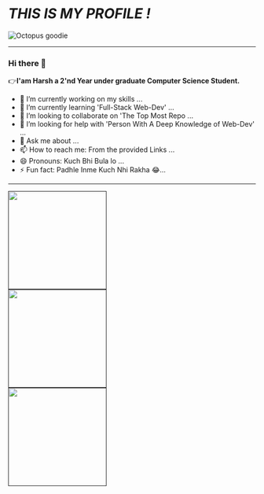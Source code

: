 <h1 style=""><i>THIS IS MY PROFILE !</i></h1>
<img src="https://encrypted-tbn0.gstatic.com/images?q=tbn:ANd9GcQ6E04yfvQKgNtxAz8UV3RXAm4Q8ur_8DhDfA&usqp=CAU"alt="Octopus goodie">
<hr>
<h3> Hi there 👋</h3> 
 👉<b>I'am <b>Harsh</b> a 2'nd Year under graduate Computer Science Student.</b>
<br>
<!--
**H-a-r-sh-02/H-a-r-sh-02** is a ✨ _special_ ✨ repository because its `README.md` (this file) appears on your GitHub profile.
Here are some ideas to get you started: -->
 
- 🔭 I’m currently working on my skills ...
- 🌱 I’m currently learning 'Full-Stack Web-Dev' ...
- 👯 I’m looking to collaborate on 'The Top Most Repo ... 
- 🤔 I’m looking for help with 'Person With A Deep Knowledge of Web-Dev' ...
- 💬 Ask me about ...
- 📫 How to reach me: From the provided Links ...
- 😄 Pronouns: Kuch Bhi Bula lo ...
- ⚡ Fun fact: Padhle Inme Kuch Nhi Rakha 😂...
<hr>
<!--  GITHUB STATS CARD -->
<a href="">
  <img height=200 align="center" src="https://github-readme-stats.vercel.app/api?username=H-a-r-sh-02&show_icons=true&theme=tokyonight">
</a>
<br>
<!-- GITHUB MOST USED LANGUAGES -->
<a href="">
  <img height=200 align="center" src="https://github-readme-stats.vercel.app/api/top-langs?username=H-a-r-sh-02&layout=compact&langs_count=8&card_width=320&show_icons=true&theme=tokyonight" />
</a>
<br>
<!-- GITHUB REPOSITORY CARD -->
<a href="">
<img height=200 align="center" src="https://github-readme-stats.vercel.app/api/pin/?username=H-a-r-sh-02&repo=H-a-r-sh-02&theme=tokyonight"/>
</a>



